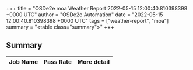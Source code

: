 +++
title = "OSDe2e moa Weather Report 2022-05-15 12:00:40.810398398 +0000 UTC"
author = "OSDe2e Automation"
date = "2022-05-15 12:00:40.810398398 +0000 UTC"
tags = ["weather-report", "moa"]
summary = "<table class=\"summary\"></table>"
+++
## Summary

| Job Name | Pass Rate | More detail |
|----------|-----------|-------------|




